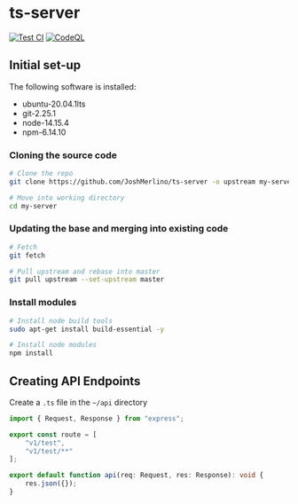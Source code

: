 # ts-server
[![Test CI](https://github.com/JoshMerlino/ts-server/actions/workflows/test.yml/badge.svg)](https://github.com/JoshMerlino/ts-server/actions/workflows/test.yml)
[![CodeQL](https://github.com/JoshMerlino/ts-server/actions/workflows/codeql-analysis.yml/badge.svg)](https://github.com/JoshMerlino/ts-server/actions/workflows/codeql-analysis.yml)

## Initial set-up
The following software is installed:
* ubuntu-20.04.1lts
* git-2.25.1
* node-14.15.4
* npm-6.14.10

### Cloning the source code
```bash
# Clone the repo
git clone https://github.com/JoshMerlino/ts-server -o upstream my-server

# Move into working directory
cd my-server
```

### Updating the base and merging into existing code
```bash
# Fetch
git fetch

# Pull upstream and rebase into master
git pull upstream --set-upstream master
```

### Install modules
```bash
# Install node build tools
sudo apt-get install build-essential -y

# Install node modules
npm install
```

## Creating API Endpoints
Create a `.ts` file in the `~/api` directory
```typescript
import { Request, Response } from "express";

export const route = [
	"v1/test",
	"v1/test/**"
];

export default function api(req: Request, res: Response): void {
	res.json({});
}
```
